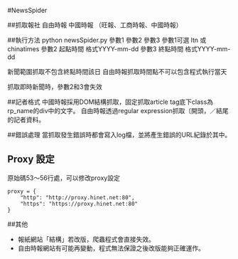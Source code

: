 #NewsSpider

##抓取報社
自由時報
中國時報 （旺報、工商時報、中國時報）

##執行方法
	python newsSpider.py 參數1 參數2 參數3
參數1可選 ltn 或 chinatimes
參數2 起點時間 格式YYYY-mm-dd
參數3 終點時間 格式YYYY-mm-dd

新聞範圍抓取不包含終點時間該日
自由時報抓取時間點不可以包含程式執行當天

抓取即時新聞時，參數2和3會失效


##記者格式
中國時報採用DOM結構抓取，固定抓取article tag底下class為rp_name的div中的文字。
自由時報透過regular expression抓取〔開頭，／結尾的記者資料。

##錯誤處理
當抓取發生錯誤時都會寫入log檔，並將產生錯誤的URL紀錄於其中。


## Proxy 設定
原始碼53～56行處，可以修改proxy設定
	
	proxy = {
		"http": "http://proxy.hinet.net:80",
		"https": "https://proxy.hinet.net:80"
	}

##其他
- 報紙網站「結構」若改版，爬蟲程式會直接失效。
- 自由時報網站有可能再變動，程式無法保證之後改版能夠正確運作。
